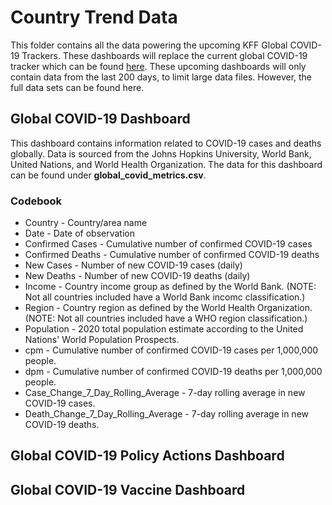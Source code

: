 # Country Trend Data
This folder contains all the data powering the upcoming KFF Global COVID-19 Trackers. These dashboards will replace the current global COVID-19 tracker which can be found [here](https://www.kff.org/coronavirus-covid-19/fact-sheet/coronavirus-tracker/). These upcoming dashboards will only contain data from the last 200 days, to limit large data files. However, the full data sets can be found here. 

## Global COVID-19 Dashboard
This dashboard contains information related to COVID-19 cases and deaths globally. Data is sourced from the Johns Hopkins University, World Bank, United Nations, and World Health Organization. The data for this dashboard can be found under **global_covid_metrics.csv**. 

### Codebook

- Country - Country/area name
- Date - Date of observation
- Confirmed Cases - Cumulative number of confirmed COVID-19 cases
- Confirmed Deaths - Cumulative number of confirmed COVID-19 deaths
- New Cases - Number of new COVID-19 cases (daily)
- New Deaths - Number of new COVID-19 deaths (daily)
- Income - Country income group as defined by the World Bank. (NOTE: Not all countries included have a World Bank incomc classification.)
- Region - Country region as defined by the World Health Organization. (NOTE: Not all countries included have a WHO region classification.)
- Population - 2020 total population estimate according to the United Nations' World Population Prospects.
- cpm - Cumulative number of confirmed COVID-19 cases per 1,000,000 people.
- dpm - Cumulative number of confirmed COVID-19 deaths per 1,000,000 people.
- Case_Change_7_Day_Rolling_Average - 7-day rolling average in new COVID-19 cases.
- Death_Change_7_Day_Rolling_Average - 7-day rolling average in new COVID-19 deaths.

## Global COVID-19 Policy Actions Dashboard

## Global COVID-19 Vaccine Dashboard

